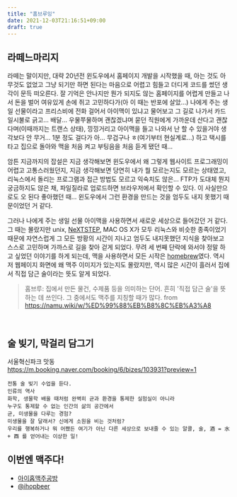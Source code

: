 ```yaml
---
title: "홈브루잉"
date: 2021-12-03T21:16:51+09:00
draft: true
---
```


## 라떼느마리지

라떼는 말이지만, 대략 20년전 윈도우에서 홈페이지 개발을 시작했을 때, 아는 것도 아무것도 없었고 그냥 되기만 하면 된다는 마음으로
어렵고 힘들고 더디게 코드를 썼던 생각이 문득 떠오른다. 잘 기억은 안나지만 뭔가 되지도 않는 홈페이지를 어렵게 만들고 나서 돈을 벌어
여유있게 손에 쥐고 고민하다가(아 이 때는 반포에 살았...) 나에게 주는 생일 선물이라고 프리스비에 전화 걸어서 아이맥이 있냐고 물어보고
그 길로 나가서 카드 일시불로 긁고... 배달... 우물쭈물하며 괜찮겠냐며 묻던 직원에게 가까운데 산다고 괜찮다며(이때까지는 트랜스 상태),
낑낑거리고 아이맥을 들고 나와서 난 할 수 있을거야 생각보다 안 무거... 1분 정도 걸다가 아... 무겁구나 ㅎ(여기부터 현실계로...)
하고 택시를 타고 집으로 돌아와 맥을 처음 켜고 부팅음을 처음 듣게 됐던 때...

암튼 지금까지의 잡설은 지금 생각해보면 윈도우에서 왜 그렇게 웹사이트 프로그래밍이 어렵고 고통스러웠던지,
지금 생각해보면 당연히 내가 뭘 모르는지도 모르는 상태였고, 리눅스에서 돌리는 프로그램과 접근 방법도 모르고 익숙치도 않은... 
FTP가 도대체 뭔지 궁금하지도 않은 채, 파일질라로 업로드하면 브라우저에서 확인할 수 있다. 이 사실만으로도 오 된다 좋아했던 때...
윈도우에서 그런 환경을 만드는 것을 엄두도 내지 못했기 때문이었던 거 같다. 

그러나 나에게 주는 생일 선물 아이맥을 사용하면서 새로운 세상으로 들어갔던 거 같다. 
그 때는 몰랐지만 unix, [NeXTSTEP](https://namu.wiki/w/NeXTSTEP), MAC OS X가 모두 리눅스와 비슷한 종족이었기 때문에 자연스럽게 그 모든 방황의 시간이 지나고 엄두도 내지못했던 지식을 찾아보고 스스로 고민하며 가까스로 길을 찾아 걷게 되었다. 
무려 세 번째 단락에 와서야 정말 하고 싶었던 이야기를 하게 되는데, 
맥을 사용하면서 모든 시작은 [homebrew](https://brew.sh/index_ko)였다. 역시 저 웹페이지 화면에 왜 맥주 이미지가 있는지도 몰랐지만,
역시 많은 시간이 흘러서 집에서 직접 담근 술이라는 뜻도 알게 되었다.

> 홈브루: 집에서 만든 물건, 수제품 등을 의미하는 단어. 흔히 '직접 담근 술'을 뜻하는 데 쓰인다. 그 중에서도 맥주를 지칭할 때가 많다.
from <https://namu.wiki/w/%ED%99%88%EB%B8%8C%EB%A3%A8>

&nbsp;

## 술 빚기, 막걸리 담그기

서울혁신파크 맛동    
<https://m.booking.naver.com/booking/6/bizes/103931?preview=1>

```
전통 술 빚기 수업을 듣다.
인류의 역사
화학, 생물학 배울 때처럼 완벽히 균과 환경을 통제한 실험실이 아니라
누구도 통제할 수 없는 인간의 삶의 공간에서
균, 미생물을 다루는 경험? 
미생물을 잘 달래서? 신에게 소원을 비는 것처럼?
우리를 행복하거나 뭐 어쨌든 여기가 아닌 다른 세상으로 보내줄 수 있는 알콜, 술, 酒 = 水 + 酉 를 얻어내는 이상한 일!
```

## 이번엔 맥주다!

- [아이홉맥주공방](https://m.blog.naver.com/PostView.naver?isHttpsRedirect=true&blogId=ihopbeer&logNo=220917536024)
- [@ihopbeer](https://www.instagram.com/ihopbeer/)
